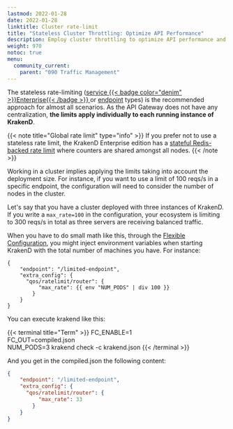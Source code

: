 ```yaml
---
lastmod: 2022-01-28
date: 2022-01-28
linktitle: Cluster rate-limit
title: "Stateless Cluster Throttling: Optimize API Performance"
description: Employ cluster throttling to optimize API performance and prevent overload scenarios through KrakenD
weight: 970
notoc: true
menu:
  community_current:
    parent: "090 Traffic Management"
---
```

The stateless rate-limiting ([service {{< badge color="denim" >}}Enterprise{{< /badge >}}
](/docs/enterprise/service-settings/service-rate-limit/) or [endpoint](/docs/endpoints/rate-limit/) types) is the recommended approach for almost all scenarios. As the API Gateway does not have any centralization, **the limits apply individually to each running instance of KrakenD**.

{{< note title="Global rate limit" type="info" >}}
If you prefer not to use a stateless rate limit, the KrakenD Enterprise edition has a [stateful Redis-backed rate limit](/docs/enterprise/throttling/global-rate-limit/) where counters are shared amongst all nodes.
{{< /note >}}

Working in a cluster implies applying the limits taking into account the deployment size. For instance, if you want to use a limit of 100 reqs/s in a specific endpoint, the configuration will need to consider the number of nodes in the cluster.

Let's say that you have a cluster deployed with three instances of KrakenD. If you write a `max_rate=100` in the configuration, your ecosystem is limiting to 300 reqs/s in total as three servers are receiving balanced traffic.

When you have to do small math like this, through the [Flexible Configuration](/docs/configuration/flexible-config/), you might inject environment variables when starting KrakenD with the total number of machines you have. For instance:

```tpl
{
    "endpoint": "/limited-endpoint",
    "extra_config": {
      "qos/ratelimit/router": {
          "max_rate": {{ env "NUM_PODS" | div 100 }}
        }
    }
}
```

You can execute krakend like this:

{{< terminal title="Term" >}}
FC_ENABLE=1 \
FC_OUT=compiled.json \
NUM_PODS=3 krakend check -c krakend.json
{{< /terminal >}}


And you get in the compiled.json the following content:

```json
{
    "endpoint": "/limited-endpoint",
    "extra_config": {
      "qos/ratelimit/router": {
          "max_rate": 33
        }
    }
}
```
